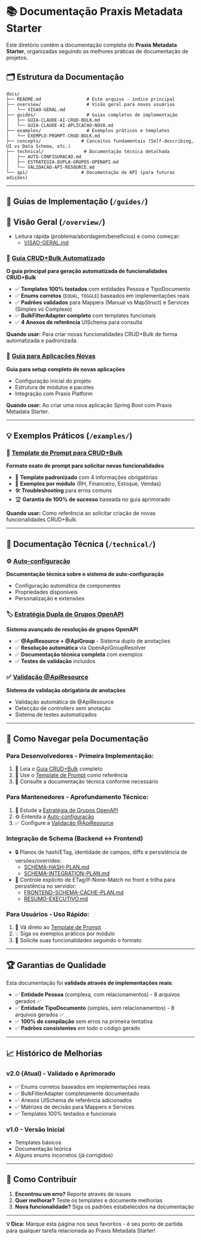# 📚 Documentação Praxis Metadata Starter

Este diretório contém a documentação completa do **Praxis Metadata Starter**, organizadas seguindo as melhores práticas de documentação de projetos.

## 🗂️ **Estrutura da Documentação**

```
docs/
├── README.md                 # Este arquivo - índice principal
├── overview/                 # Visão geral para novos usuários
│   └── VISAO-GERAL.md
├── guides/                   # Guias completos de implementação
│   ├── GUIA-CLAUDE-AI-CRUD-BULK.md
│   └── GUIA-CLAUDE-AI-APLICACAO-NOVA.md
├── examples/                 # Exemplos práticos e templates
│   └── EXEMPLO-PROMPT-CRUD-BULK.md
├── concepts/               # Conceitos fundamentais (Self-describing, UI vs Data Schema, etc.)
├── technical/               # Documentação técnica detalhada
│   ├── AUTO-CONFIGURACAO.md
│   ├── ESTRATEGIA-DUPLA-GRUPOS-OPENAPI.md
│   └── VALIDACAO-API-RESOURCE.md
└── api/                    # Documentação de API (para futuras adições)
```

---

## 📖 **Guias de Implementação** (`/guides/`)

## 📘 **Visão Geral** (`/overview/`)
- Leitura rápida (problema/abordagem/benefícios) e como começar:
  - [VISAO-GERAL.md](overview/VISAO-GERAL.md)

### 🤖 [Guia CRUD+Bulk Automatizado](guides/GUIA-CLAUDE-AI-CRUD-BULK.md)
**O guia principal para geração automatizada de funcionalidades CRUD+Bulk**

- ✅ **Templates 100% testados** com entidades Pessoa e TipoDocumento  
- ✅ **Enums corretos** (`EQUAL`, `TOGGLE`) baseados em implementações reais
- ✅ **Padrões validados** para Mappers (Manual vs MapStruct) e Services (Simples vs Complexo)
- ✅ **BulkFilterAdapter completo** com templates funcionais
- ✅ **4 Anexos de referência** UISchema para consulta

**Quando usar:** Para criar novas funcionalidades CRUD+Bulk de forma automatizada e padronizada.

### 🚀 [Guia para Aplicações Novas](guides/GUIA-CLAUDE-AI-APLICACAO-NOVA.md) 
**Guia para setup completo de novas aplicações**

- Configuração inicial do projeto
- Estrutura de módulos e pacotes
- Integração com Praxis Platform

**Quando usar:** Ao criar uma nova aplicação Spring Boot com Praxis Metadata Starter.

---

## 💡 **Exemplos Práticos** (`/examples/`)

### 📝 [Template de Prompt para CRUD+Bulk](examples/EXEMPLO-PROMPT-CRUD-BULK.md)
**Formato exato de prompt para solicitar novas funcionalidades**

- 🎯 **Template padronizado** com 4 informações obrigatórias
- 🎨 **Exemplos por módulo** (RH, Financeiro, Estoque, Vendas)
- 🛠️ **Troubleshooting** para erros comuns
- 🏆 **Garantia de 100% de sucesso** baseada no guia aprimorado

**Quando usar:** Como referência ao solicitar criação de novas funcionalidades CRUD+Bulk.

---

## 🔧 **Documentação Técnica** (`/technical/`)

### ⚙️ [Auto-configuração](technical/AUTO-CONFIGURACAO.md)
**Documentação técnica sobre o sistema de auto-configuração**

- Configuração automática de componentes
- Propriedades disponíveis
- Personalização e extensões

### 🏷️ [Estratégia Dupla de Grupos OpenAPI](technical/ESTRATEGIA-DUPLA-GRUPOS-OPENAPI.md)
**Sistema avançado de resolução de grupos OpenAPI**

- ✅ **@ApiResource + @ApiGroup** - Sistema duplo de anotações
- ✅ **Resolução automática** via OpenApiGroupResolver
- ✅ **Documentação técnica completa** com exemplos
- ✅ **Testes de validação** incluídos

### ✅ [Validação @ApiResource](technical/VALIDACAO-API-RESOURCE.md)
**Sistema de validação obrigatória de anotações**

- Validação automática de @ApiResource
- Detecção de controllers sem anotação
- Sistema de testes automatizados

---

## 🧭 **Como Navegar pela Documentação**

### **Para Desenvolvedores - Primeira Implementação:**
1. 📖 Leia o [Guia CRUD+Bulk](guides/GUIA-CLAUDE-AI-CRUD-BULK.md) completo
2. 📝 Use o [Template de Prompt](examples/EXEMPLO-PROMPT-CRUD-BULK.md) como referência
3. 🔧 Consulte a documentação técnica conforme necessário

### **Para Mantenedores - Aprofundamento Técnico:**
1. 🔧 Estude a [Estratégia de Grupos OpenAPI](technical/ESTRATEGIA-DUPLA-GRUPOS-OPENAPI.md)
2. ⚙️ Entenda a [Auto-configuração](technical/AUTO-CONFIGURACAO.md) 
3. ✅ Configure a [Validação @ApiResource](technical/VALIDACAO-API-RESOURCE.md)

### **Integração de Schema (Backend ↔ Frontend)**
- 🔒 Planos de hash/ETag, identidade de campos, diffs e persistência de versões/overrides:
  - [SCHEMA-HASH-PLAN.md](SCHEMA-HASH-PLAN.md)
  - [SCHEMA-INTEGRATION-PLAN.md](SCHEMA-INTEGRATION-PLAN.md)
- 🔁 Controle explícito de ETag/If-None-Match no front e trilha para persistência no servidor:
  - [FRONTEND-SCHEMA-CACHE-PLAN.md](FRONTEND-SCHEMA-CACHE-PLAN.md)
  - [RESUMO-EXECUTIVO.md](RESUMO-EXECUTIVO.md)

### **Para Usuários - Uso Rápido:**
1. 📝 Vá direto ao [Template de Prompt](examples/EXEMPLO-PROMPT-CRUD-BULK.md)
2. 💡 Siga os exemplos práticos por módulo
3. 🚀 Solicite suas funcionalidades seguindo o formato

---

## 🏆 **Garantias de Qualidade**

Esta documentação foi **validada através de implementações reais**:

- ✅ **Entidade Pessoa** (complexa, com relacionamentos) - 8 arquivos gerados ✅
- ✅ **Entidade TipoDocumento** (simples, sem relacionamentos) - 8 arquivos gerados ✅
- ✅ **100% de compilação** sem erros na primeira tentativa
- ✅ **Padrões consistentes** em todo o código gerado

---

## 📈 **Histórico de Melhorias**

### **v2.0 (Atual) - Validado e Aprimorado**
- ✅ Enums corretos baseados em implementações reais
- ✅ BulkFilterAdapter completamente documentado
- ✅ Anexos UISchema de referência adicionados
- ✅ Matrizes de decisão para Mappers e Services
- ✅ Templates 100% testados e funcionais

### **v1.0 - Versão Inicial**
- Templates básicos
- Documentação teórica
- Alguns enums incorretos (já corrigidos)

---

## 🤝 **Como Contribuir**

1. **Encontrou um erro?** Reporte através de issues
2. **Quer melhorar?** Teste os templates e documente melhorias
3. **Nova funcionalidade?** Siga os padrões estabelecidos na documentação

---

**💡 Dica:** Marque esta página nos seus favoritos - é seu ponto de partida para qualquer tarefa relacionada ao Praxis Metadata Starter!
